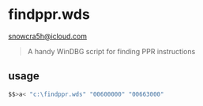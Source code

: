 # findppr.wds 
snowcra5h@icloud.com

> A handy WinDBG script for finding PPR instructions
## usage
```d
$$>a< "c:\findppr.wds" "00600000" "00663000"
```
